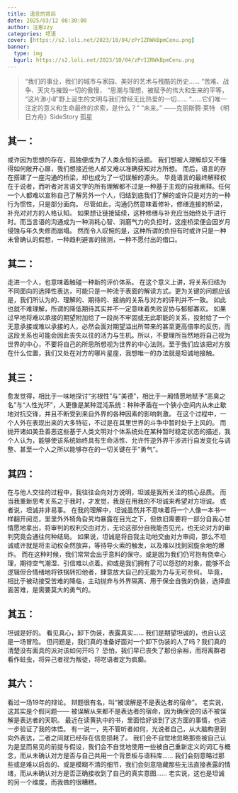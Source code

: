 ```yaml
---
title: 语言的背后
date: 2025/03/12 08:30:00
author: 汪崽zzy
categories: 呓语
cover: [https://s2.loli.net/2023/10/04/zPrIZRWkBpmCenu.png]
banner: 
  type: img
  bgurl: https://s2.loli.net/2023/10/04/zPrIZRWkBpmCenu.png
---
```


>“我们的事业，我们的城市与家园、美好的艺术与残酷的历史……
>“苦难、战争、天灾与摧毁一切的傲慢，
>“思潮与理想，被赋予的伟大和生来的平等，
>“这片渺小旷野上诞生的文明与我们曾经无比热爱的一切……
>“……它们唯一注定的意义和生命最终的求索，是什么？”
>“未来。”
>——克丽斯腾·莱特 《明日方舟》SideStory 孤星

## 其一：
或许因为思想的存在，孤独便成为了人类永恒的话题。
我们想被人理解却又不懂得如何敞开心扉，我们想接近他人却又难以准确获知对方所想。
而后，语言的存在搭建了一座沟通的桥梁，却也成为了一切误解的源头。
毕竟语言的最终解释权在于说者，而听者对言语文字的所有理解都不过是一种基于主观的自我阐释。任何一个人都难以宣称自己了解另外一个人，归结到底我们了解的或许只是对方的一种行为惯性，只是部分面向。
尽管如此，沟通仍然意味着修补，修缮连接的桥梁，补充对对方的人格认知。
如果想让链接延续，这种修缮与补充应当始终处于进行时。而当言语的沟通成为一种消耗心智、消磨气力的负担时，这座桥梁便会因岁月侵蚀与年久失修而崩塌。
然而令人叹惋的是，这种所谓的负担有时或许只是一种未曾确认的假想，一种趋利避害的揣测，一种不愿付出的借口。

## 其二：
走进一个人，也意味着触碰一种新的评价体系。
在这个意义上讲，将关系归结为不同面向的选择性表达，可能只是一种流于表面的解读方式。更为关键的问题应该是，我们所认为的、理解的、期待的、接纳的关系与对方的评判并不一致。
如此也就不难理解，所谓的降低期待其实并不一定意味着失败妥协与郁郁寡欢。
如果过早地将难以承接的期望附加给了一段尚不牢固或无此职能的关系，投射给了一个无意承接或难以承接的人，必然会面对期望溢出所带来的甚至更高倍率的反伤，而这段关系也可能会因此丧失以往的活力与生机。
​​​所以，不要理所当然地将自己视为世界的中心，不要将自己的所思所想视为世界的中心法则。​
至于我们应该把对方放在什么位置，我们又处在对方的哪片星座，我想唯一的办法就是坦诚地接触。

## 其三：
愈发觉得，相比于一味地探讨“劣根性”与“美德”，相比于一厢情愿地赋予“恶臭之名”与“人性光环”，人更像是某种混沌系统：种种矛盾在一个狭小空间内从未止歇地对抗交锋，并且不断受到来自外界的各种因素的影响刺激。
在这个过程中，一个人外在表现出来的大多特征，不过是在其里世界的斗争中暂时处于上风的。
而抛开诸如美丑善恶这些基于人类文明对个体系统处在某种暂时稳定状态的描述，我个人认为，能够使该系统始终具有生命活性、允许忤逆外界干涉进行自发变化与调整、甚至一个人之所以能够存在的一切关键在于“勇气”。

## 其四：
在与他人交往的过程中，我往往会向对方说明，坦诚是我所关注的核心品质。
而当我重新思考关系之于我时，才发觉，我是在用我的不坦诚来希望对方坦诚。
或者说，坦诚并非易事。
在我的理解中，坦诚虽然并不意味着将一个人像一本书一样翻开阅览，里里外外犄角旮旯均暴露在目光之下，但依旧需要将一部分自我心甘情愿地拿出，将审判的权利交由对方，无论这部分自我能否见光，也无论对方的审判究竟会通往何种结局。
如果说，坦诚是将自我主动地交由对方审阅，那么不坦诚或许就是将主动权全然放弃，等待导火索的触发，以及难以找到回旋余地的爆炸。
而在这种时候，我们常常会出乎意料的保守。或是因为我们仍可抱有侥幸心理，期待空气潮湿、引信难以点着。抑或是我们拥有了可以怨怼的对象，能够不合逻辑但合情绪地将铁锅转扣他者，肆意放大自己的无能为力与无可奈何。
毕竟，相比于被动接受苦难的降临，主动抛弃与外界隔离、用于保全自我的伪装，选择直面苦难，是需要莫大的勇气的。

## 其五：
坦诚是好的。
看见真心，卸下伪装，表露真实……
我们是期望坦诚的，也自认这是一场冒险。
但问题是，我们真的准备好面对一个卸下伪装的人了吗？我们真的清楚没有面具的派对该如何开吗？
恐怕，我们早已丧失了那份余裕，而将离群者看作蛀虫，将异己者视为叛徒，将呓语者定为疯癫。

## 其六：
看过一场19年的辩论。
辩题很有名，叫“被误解是不是表达者的宿命”。
老实说，这其实是个假问题——
被误解从来都不是表达者的宿命，因为确保说的话不被误解是表达者的天职。
最近在读黄执中的书，里面恰好谈到了这方面的事情，也进一步验证了我的体悟。
有一说一，先不管听者如何，光说者自己，从大脑构思到向外表达，二者之间就已经存在信息损耗了。
我们会不自觉地忽略那些被自己认为是显而易见的前提与假设，我们会不自觉地使用一些被自己重新定义的词汇与概念，而从未确认对方是否与自己共用一个背景板与语料库……
我们会刻意略过那些或是难以启齿的、或是模糊不清的细节，我们会刻意隐藏那些无法直接表露的情绪，而从未确认对方是否正确接收到了自己的真实意图……
老实说，这也是坦诚的另一个维度，而我做的很糟糕。